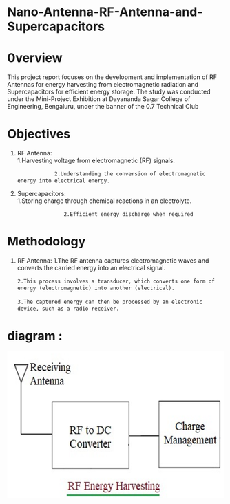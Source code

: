 # Nano-Antenna-RF-Antenna-and-Supercapacitors

# 0verview
This project report focuses on the development and implementation of RF Antennas for energy harvesting from electromagnetic radiation and Supercapacitors for efficient energy storage. The study was conducted under the Mini-Project Exhibition at Dayananda Sagar College of Engineering, Bengaluru, under the banner of the 0.7 Technical Club

# Objectives
1.	RF Antenna:	   
                    1.Harvesting voltage from electromagnetic (RF) signals.

                    2.Understanding the conversion of electromagnetic energy into electrical energy.


2.	Supercapacitors:  
                       1.Storing charge through chemical reactions in an electrolyte.
                       
                       2.Efficient energy discharge when required


# Methodology
1.	RF Antenna:
        1.The RF antenna captures electromagnetic waves and converts the carried energy into an electrical signal.

        2.This process involves a transducer, which converts one form of energy (electromagnetic) into another (electrical).

        3.The captured energy can then be processed by an electronic device, such as a radio receiver.


# diagram :
![image](https://github.com/sandesh-ar/Nano-Antenna-RF-Antenna-and-Supercapacitors/blob/main/image.png?raw=true)